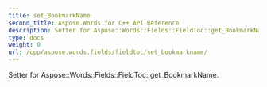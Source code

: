 ```yaml
---
title: set_BookmarkName
second_title: Aspose.Words for C++ API Reference
description: Setter for Aspose::Words::Fields::FieldToc::get_BookmarkName. 
type: docs
weight: 0
url: /cpp/aspose.words.fields/fieldtoc/set_bookmarkname/
---
```


Setter for Aspose::Words::Fields::FieldToc::get_BookmarkName. 


